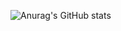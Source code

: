 ![Anurag's GitHub stats](https://github-readme-stats.vercel.app/api?username=MessaAlberto&show_icons=true&theme=red-blue)
